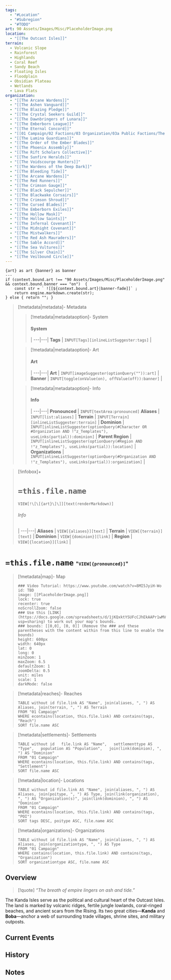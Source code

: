 ```yaml
---
tags:
  - "#Location"
  - "#Subregion"
  - "#TODO"
art: 90 Assets/Images/Misc/PlaceholderImage.png
location:
  - "[[The Outcast Isles]]"
terrain:
  - Volcanic Slope
  - Rainforest
  - Highlands
  - Coral Reef
  - Sandy Beach
  - Floating Isles
  - Floodplain
  - Obsidian Plateau
  - Wetlands
  - Lava Flats
organization:
  - "[[The Arcane Wardens]]"
  - "[[The Ashen Vanguard]]"
  - "[[The Blazing Pledge]]"
  - "[[The Crystal Seekers Guild]]"
  - "[[The Dawnbringers of Lunara]]"
  - "[[The Emberborn League]]"
  - "[[The Eternal Concord]]"
  - "[[01 Campaign/02 Factions/03 Organization/03a Public Factions/The Gilded Hammer Union]]"
  - "[[The Lumina Guardians]]"
  - "[[The Order of the Ember Blades]]"
  - "[[The Phoenix Assembly]]"
  - "[[The Rift Scholars Collective]]"
  - "[[The Sunfire Heralds]]"
  - "[[The Voidscourge Hunters]]"
  - "[[The Wardens of the Deep Dark]]"
  - "[[The Bleeding Tide]]"
  - "[[The Arcane Wardens]]"
  - "[[The Red Runners]]"
  - "[[The Crimson Gauge]]"
  - "[[The Black Sepulcher]]"
  - "[[The Blackwake Corsairs]]"
  - "[[The Crimson Shroud]]"
  - "[[The Cursed Blades]]"
  - "[[The Emberborn Exiles]]"
  - "[[The Hollow Mask]]"
  - "[[The Hollow Saints]]"
  - "[[The Infernal Covenant]]"
  - "[[The Midnight Covenant]]"
  - "[[The Mistwalkers]]"
  - "[[The Red Ash Mauraders]]"
  - "[[The Sable Accord]]"
  - "[[The Sea Vultures]]"
  - "[[The Silver Chain]]"
  - "[[The Veilbound Circle]]"
---
```


```meta-bind-js-view 
{art} as art {banner} as banner
--- 
if (context.bound.art !== "90 Assets/Images/Misc/PlaceholderImage.png" && context.bound.banner === "on")  { 
    const str = ` ![[${context.bound.art}|banner-fade]]` ;
    return engine.markdown.create(str); 
} else { return ""; }
```

> [!metadata|metadata]- Metadata 
>> [!metadata|metadataoption]- System
>> #### System
>>  |
>> ---|---|
> **Tags** | `INPUT[Tags][inlineListSuggester:tags]` |
>
>> [!metadata|metadataoption]- Art
>> #### Art
>>  |
>> ---|---|
> **Art** | `INPUT[imageSuggester(optionQuery("")):art]` |
> **Banner** | `INPUT[toggle(onValue(on), offValue(off)):banner]` |
>
>> [!metadata|metadataoption]- Info
>> #### Info
>>  |
>> ---|---|
> **Pronounced** |  `INPUT[textArea:pronounced]`
> **Aliases** | `INPUT[list:aliases]` |
> **Terrain** | `INPUT[Terrain][inlineListSuggester:terrain]` |
> **Dominion** | `INPUT[inlineListSuggester(optionQuery(#Character OR #Organization AND !"z_Templates"), useLinks(partial)):dominion]` |
> **Parent Region** | `INPUT[inlineListSuggester(optionQuery(#Region AND !"z_Templates"), useLinks(partial)):location]` |
> **Organizations** | `INPUT[inlineListSuggester(optionQuery(#Organization AND !"z_Templates"), useLinks(partial)):organization]` |

> [!infobox]+
> # `=this.file.name`
> `VIEW[!\[\[{art}\]\]][text(renderMarkdown)]`
> ###### Info
>  |
> ---|---|
> **Aliases** | `VIEW[{aliases}][text]` |
> **Terrain** | `VIEW[{terrain}][text]` |
> **Dominion** | `VIEW[{dominion}][link]` |
> **Region** | `VIEW[{location}][link]` |

# **`=this.file.name`** <span style="font-size: medium">"`VIEW[{pronounced}]`"</span>

> [!metadata|map]- Map
> ```leaflet
> ### Video Tutorial: https://www.youtube.com/watch?v=8MI5JyiH-Wo
> id: TBD
> image: [[PlaceholderImage.png]]
> lock: true
> recenter: true
> noScrollZoom: false
> ### Use this [LINK](https://docs.google.com/spreadsheets/d/1jKQxktYSUFcCJhEkAAPr1wMVBTqUdpEfA5XveUXI17I/edit?usp=sharing) to work out your map's bounds.
> ### bounds: [[0,0], [0, 0]] (Remove the ### and these parentheses with the content within from this line to enable the bounds)
> height: 600px
> width: 640px
> lat: 0
> long: 0
> minZoom: 1
> maxZoom: 6.5
> defaultZoom: 1
> zoomDelta: 0.5
> unit: miles
> scale: 1
> darkMode: false
> ```

> [!metadata|reaches]- Reaches
> ```dataview
> TABLE without id file.link AS "Name", join(aliases, ", ") AS Aliases, join(terrain, ", ") AS Terrain
> FROM "01 Campaign"
> WHERE econtains(location, this.file.link) AND contains(tags, "Reach")
> SORT file.name ASC
> ```

> [!metadata|settlements]- Settlements
>```dataview
>TABLE without id   file.link AS "Name",   settlementtype AS "Type",   population AS "Population",   join(link(dominion), ", ") AS "Dominion"
>FROM "01 Campaign"
>WHERE econtains(location, this.file.link) AND contains(tags, "Settlement")
>SORT file.name ASC
>```

> [!metadata|location]- Locations
> ```dataview
> TABLE without id file.link AS "Name", join(aliases, ", ") AS Aliases, join(poitype, ", ") AS Type, join(link(organization), ", ") AS "Organization(s)", join(link(dominion), ", ") AS "Dominion"
> FROM "01 Campaign"
> WHERE econtains(location, this.file.link) AND contains(tags, "POI")
> SORT tags DESC, poitype ASC, file.name ASC

> [!metadata|organizations]- Organizations
> ```dataview
> TABLE without id file.link AS "Name", join(aliases, ", ") AS Aliases, join(organizationtype, ", ") AS Type
> FROM "01 Campaign"
> WHERE contains(location, this.file.link) AND contains(tags, "Organization")
> SORT organizationtype ASC, file.name ASC

## Overview 
>[!quote]
>*“The breath of empire lingers on ash and tide.”*

The Kanda Isles serve as the political and cultural heart of the Outcast Isles. The land is marked by volcanic ridges, fertile jungle lowlands, coral-ringed beaches, and ancient scars from the Rising. Its two great cities—**Kanda** and **Boba**—anchor a web of surrounding trade villages, shrine sites, and military outposts.

## Current Events



## History



## Notes

